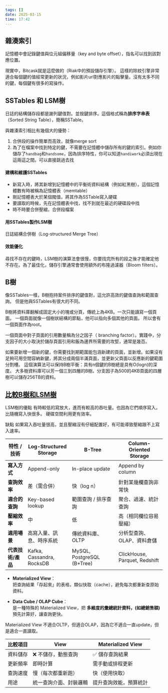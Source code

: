 ```yaml
---
tags: []
date: 2025-03-15
time: 17:42
---
```

## 雜湊索引
記憶體中會記錄鍵值與位元組偏移量（key and byte offset），指名可以找到該對應位置。

現實中，Bitcask就是這麼做的（Riak中的預設儲存引擎）。
這樣的除紋引擎非常適合每個鍵的值經常更新的狀況，例如影片url對應影片的點擊量。沒有太多不同的鍵，每個鍵有很多的寫操作。

## SSTables 和 LSM樹
日誌的結構儲存段都是謝列鍵值對。並按鍵排序。這個格式稱為**排序字串表**（Sorted String Table），簡稱SSTable。

與雜湊索引相比有幾個大的優勢：
1. 合併段的操作簡單而高效，就像merge sort
2. 為了在檔案中找到特定的鍵，不需要在記憶體中儲存所有的鍵的索引。例如你儲存了`handbag`和`handsome`，因為排序特性，你可以知道`handiwork`必須出現在這兩這之間。可以直接跳過去找


#### 建構和維護SSTables
- 新寫入時，將其新增到記憶體中的平衡術資料結構（例如紅黑樹）。這個記憶體數有時被稱為記憶體表（memtable）
- 剛記憶體表大於某個閥值，將其作為SSTable寫入硬碟
- 要讀取的時候，先在記憶體表中找，找不到就在最近的硬碟段中找
- 時不時要合併壓縮，合併段檔案

#### 用SSTables製作LSM樹
日誌結構合併樹（Log-structured Merge Tree）

#### 效能優化
尋找不存在的鍵時，LSM樹的演算法會很慢，你要找完所有的段之後才能確定他不存在。為了最佳化，儲存引擎通常會使用額外的布隆過濾器（Bloom filters）。


## B樹

像SSTables一樣，B樹抱持案件排序的鍵值對，這允許高效的鍵值查詢和範圍查詢。
但是他與SSTables有很大的不同。

B樹將資料庫翻解成固定大小的塊或分頁，傳統上為4KB。一次只能讀寫一個頁面。
一個頁面就像一個樹狀結構的節點，他可以指向多個其他的頁面。
所以會有一個頁面作為root。

一個頁面中對子頁面的引用數量稱為分之因子（ branching factor）。實踐中，分支因子的大小取決於儲存頁面引用和飯為邊界所需要的攻堅，通常是幾百。

如果要新增一個新的鍵，你需要找到期範圍能包涵新建的頁面，並新增。如果沒有足夠可用空間容納新鍵，將其分成兩個半滿頁面，並更新父頁面以反應新的鍵範圍分割槽。
這個演算法可以保持B樹平衡：具有n個鍵的B樹總是具有O(logn)的深度。
大多樹資料庫可以芳一個三到四層的B樹。分支因子為500的4KB頁面的四層樹可以儲存256TB的資料。


## [比較B樹和LSM樹](https://github.com/Vonng/ddia/blob/main/zh-tw/ch3.md#%E6%AF%94%E8%BC%83b%E6%A8%B9%E5%92%8Clsm%E6%A8%B9)

LSM樹的優點
有時較低的寫放大，進而有較高的吞吐量。也因為它們順序寫入。比隨機寫入快很多。
硬碟空間利用更有效率。

缺點
如果寫入吞吐量很高，並且壓縮沒有仔細配置好，有可能導致壓縮跟不上寫入速率。


| 特性 / 技術     | Log-Structured Storage    | B-Tree                     | Column-Oriented Storage       |
| ----------- | ------------------------- | -------------------------- | ----------------------------- |
| **寫入方式**    | Append-only               | In-place update            | Append by column              |
| **查詢效率**    | 差（需合併）                    | 快（log n）                   | 針對某幾欄查詢非常快                    |
| **適合的查詢**   | Key-based lookup          | 範圍查詢 / 排序查詢                | 聚合、過濾、統計查詢                    |
| **壓縮效率**    | 中                         | 低                          | 高（相同欄位容易壓縮）                   |
| **適用場景**    | 高寫入量、訊息、時序系統              | 傳統資料庫、OLTP                 | 分析型查詢、OLAP、資料倉儲               |
| **代表技術/產品** | Kafka, Cassandra, RocksDB | MySQL, PostgreSQL (B+Tree) | ClickHouse, Parquet, Redshift |


- **Materialized View**：  
    把查詢結果「存起來」的表格，類似快取（cache），避免每次都重新查原始資料。
    
- **Data Cube / OLAP Cube**：  
	是一種特殊的 Materialized View，把 __多維度的彙總統計資料，(如總銷售額)__ 預先計算好，讓查詢更快。

Materialized View 不適合OLTP，但適合OLAP，因為它不適合一直update，但是適合一直讀取。

| 比較項目 | View        | Materialized View |
| ---- | ----------- | ----------------- |
| 資料儲存 | ❌ 不儲存，動態查詢  | ✅ 儲存查詢結果          |
| 更新頻率 | 即時計算        | 需手動或排程更新          |
| 查詢速度 | 慢（每次都重新跑）   | 快（使用快取）           |
| 用途   | 統一查詢介面、封裝邏輯 | 提升查詢效能，預算統計       |